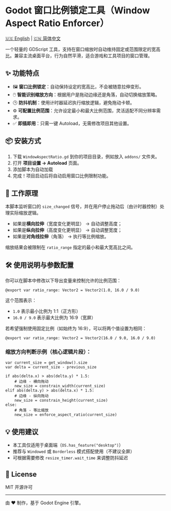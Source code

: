 # Godot 窗口比例锁定工具（Window Aspect Ratio Enforcer）

[🇺🇸 English](README.md) | [🇨🇳 简体中文](README.zh.md)

一个轻量的 GDScript 工具，支持在窗口缩放时自动维持固定或范围限定的宽高比。兼容主流桌面平台，行为自然平滑，适合游戏和工具项目的窗口管理。

## ✨ 功能特点

- 🖼️ **窗口比例锁定**：自动保持设定的宽高比，不会被随意拉伸变形。
- 🖱️ **智能识别缩放方向**：根据用户是拖动边缘还是角落，自动切换缩放策略。
- 🕒 **防抖机制**：使用计时器延迟执行缩放逻辑，避免拖动卡顿。
- ⚙️ **可配置比例范围**：允许设定最小和最大比例范围，灵活适配不同分辨率需求。
- ✅ **即插即用**：只需一键 Autoload，无需修改项目其他设置。

## 📦 安装方式

1. 下载 `WindowAspectRatio.gd` 到你的项目目录，例如放入 `addons/` 文件夹。
2. 打开 **项目设置 → Autoload** 页面。
3. 添加脚本为自动加载
4. 完成！项目启动后将自动启用窗口比例限制功能。

## 🧠 工作原理

本脚本监听窗口的 `size_changed` 信号，并在用户停止拖动后（由计时器控制）处理实际缩放逻辑。

- 如果是**横向拉伸**（宽度变化更明显） → 自动调整高度；
- 如果是**纵向拉伸**（高度变化更明显） → 自动调整宽度；
- 如果是**对角线拉伸**（角落） → 执行等比例缩放。

缩放结果会被限制在 `ratio_range` 指定的最小和最大宽高比之间。

## 🛠️ 使用说明与参数配置

你可以在脚本中修改以下导出变量来控制允许的比例范围：

```gdscript
@export var ratio_range: Vector2 = Vector2(1.0, 16.0 / 9.0)
````

这个范围表示：

* `1.0` 表示最小比例为 1:1（正方形）
* `16.0 / 9.0` 表示最大比例为 16:9（宽屏）

若希望强制使用固定比例（如始终为 16:9），可以将两个值设置为相同：

```gdscript
@export var ratio_range: Vector2 = Vector2(16.0 / 9.0, 16.0 / 9.0)
```

### 缩放方向判断示例（核心逻辑片段）：

```gdscript
var current_size = get_window().size
var delta = current_size - previous_size

if abs(delta.x) > abs(delta.y) * 1.5:
    # 边缘 - 横向拖动
    new_size = constrain_width(current_size)
elif abs(delta.y) > abs(delta.x) * 1.5:
    # 边缘 - 纵向拖动
    new_size = constrain_height(current_size)
else:
    # 角落 - 等比缩放
    new_size = enforce_aspect_ratio(current_size)
```

## 💡 使用建议

* 本工具仅适用于桌面端（`OS.has_feature("desktop")`）
* 推荐与 `Windowed` 或 `Borderless` 模式搭配使用（不建议全屏）
* 可根据需要修改 `resize_timer.wait_time` 来调整防抖延迟

## 📄 License

MIT 开源许可

---

由 ❤️ 制作，基于 Godot Engine 引擎。
